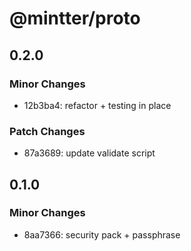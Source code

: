 # @mintter/proto

## 0.2.0

### Minor Changes

- 12b3ba4: refactor + testing in place

### Patch Changes

- 87a3689: update validate script

## 0.1.0

### Minor Changes

- 8aa7366: security pack + passphrase
